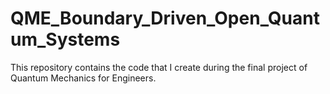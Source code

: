 # QME_Boundary_Driven_Open_Quantum_Systems

This repository contains the code that I create during the final project of Quantum Mechanics for Engineers.
